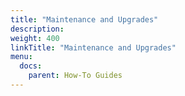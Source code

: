 ```yaml
---
title: "Maintenance and Upgrades"
description:
weight: 400
linkTitle: "Maintenance and Upgrades"
menu:
  docs:
    parent: How-To Guides
---
```

